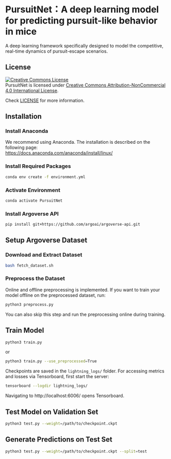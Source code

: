 # PursuitNet：A deep learning model for predicting pursuit-like behavior in mice
A deep learning framework specifically designed to model the competitive, real-time dynamics of pursuit-escape scenarios.

## License
<a rel="license" href="http://creativecommons.org/licenses/by-nc/4.0/](http://www.apache.org/licenses/LICENSE-2.0">
<img alt="Creative Commons License" style="border-width:0" src="https://i.creativecommons.org/l/by-nc/4.0/88x31.png"
 /></a><br />PursuitNet is licensed under <a rel="license" href="http://creativecommons.org/licenses/by-nc/4.0/"
 >Creative Commons Attribution-NonCommercial 4.0 International License</a>.
 
Check [LICENSE](LICENSE) for more information.

## Installation
### Install Anaconda
We recommend using Anaconda.
The installation is described on the following page:\
https://docs.anaconda.com/anaconda/install/linux/

### Install Required Packages
```sh
conda env create -f environment.yml
```

### Activate Environment
```sh
conda activate PursuitNet
```

### Install Argoverse API
```sh
pip install git+https://github.com/argoai/argoverse-api.git
```

## Setup Argoverse Dataset
### Download and Extract Dataset
```sh
bash fetch_dataset.sh
```

### Preprocess the Dataset
Online and offline preprocessing is implemented. If you want to train your model offline on the preprocessed dataset, run:
```sh
python3 preprocess.py
```
You can also skip this step and run the preprocessing online during training.
## Train Model
```sh
python3 train.py
```
or
```sh
python3 train.py --use_preprocessed=True
```
Checkpoints are saved in the `lightning_logs/` folder.
For accessing metrics and losses via Tensorboard, first start the server:
```sh
tensorboard --logdir lightning_logs/
```
Navigating to http://localhost:6006/ opens Tensorboard.


## Test Model on Validation Set
```sh
python3 test.py --weight=/path/to/checkpoint.ckpt
```

## Generate Predictions on Test Set
```sh
python3 test.py --weight=/path/to/checkpoint.ckpt --split=test
```
